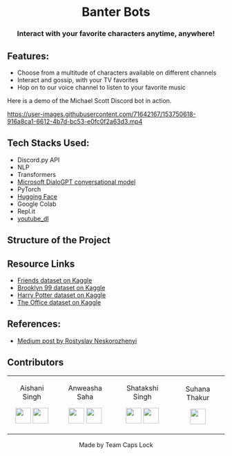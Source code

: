 <p align="center">
	<h1 align="center">  Banter Bots  </h1>
	<h3 align="center"> Interact with your favorite characters anytime, anywhere! </h3>
</p>

## Features:
- Choose from a multitude of characters available on different channels
- Interact and gossip, with your TV favorites
- Hop on to our voice channel to listen to your favorite music

Here is a demo of the Michael Scott Discord bot in action.



https://user-images.githubusercontent.com/71642167/153750618-916a8ca1-6612-4b7d-bc53-e0fc0f2a63d3.mp4



## Tech Stacks Used:
- Discord.py API
- NLP 
- Transformers
- [Microsoft DialoGPT conversational model](https://huggingface.co/microsoft/DialoGPT-small)
- PyTorch
- [Hugging Face](https://huggingface.co)
- Google Colab
- Repl.it
- [youtube_dl](https://pypi.org/project/youtube_dl/)

## Structure of the Project


## Resource Links
- [Friends dataset on Kaggle](https://www.kaggle.com/ryanstonebraker/friends-transcript)
- [Brooklyn 99 dataset on Kaggle](https://www.kaggle.com/atharvahpatil/brooklyn-99-dataset-season-14)
- [Harry Potter dataset on Kaggle](https://www.kaggle.com/gulsahdemiryurek/harry-potter-dataset)
- [The Office dataset on Kaggle](https://www.kaggle.com/fabriziocominetti/the-office-lines)

## References:
- [Medium post by Rostyslav Neskorozhenyi](https://towardsdatascience.com/make-your-own-rick-sanchez-bot-with-transformers-and-dialogpt-fine-tuning-f85e6d1f4e30)



## Contributors

<table>
<tr align="center">
<td>

Aishani Singh
  
<p align="center">
<a href = "https://github.com/aishanii"><img src = "http://www.iconninja.com/files/241/825/211/round-collaboration-social-github-code-circle-network-icon.svg" width="36" height = "36"/></a>
<a href = "https://www.linkedin.com/in/aishani-singh-a651191a6/">
<img src = "http://www.iconninja.com/files/863/607/751/network-linkedin-social-connection-circular-circle-media-icon.svg" width="36" height="36"/>
</a>
</p>
</td>


<td>

Anweasha Saha
  
<p align="center">
<a href = "https://github.com/anweasha"><img src = "http://www.iconninja.com/files/241/825/211/round-collaboration-social-github-code-circle-network-icon.svg" width="36" height = "36"/></a>
<a href = "http://linkedin.com/in/anweasha-saha-a8491b1b4/">
<img src = "http://www.iconninja.com/files/863/607/751/network-linkedin-social-connection-circular-circle-media-icon.svg" width="36" height="36"/>
</a>
</p>
</td>


<td>

Shatakshi Singh

<p align="center">
<a href = "https://github.com/Shatakshi-Singh"><img src = "http://www.iconninja.com/files/241/825/211/round-collaboration-social-github-code-circle-network-icon.svg" width="36" height = "36"/></a>
<a href = "https://www.linkedin.com/in/shatakshi-singh-5b750b18b/">
<img src = "http://www.iconninja.com/files/863/607/751/network-linkedin-social-connection-circular-circle-media-icon.svg" width="36" height="36"/>
</a>
</p>
</td>
<td>

Suhana Thakur

<p align="center">
<a href = "https://www.linkedin.com/in/suhanathakur/">
<img src = "http://www.iconninja.com/files/863/607/751/network-linkedin-social-connection-circular-circle-media-icon.svg" width="36" height="36"/>
</a>
</p>
</td>




</tr>
  </table>
  

<p align="center">
	Made by Team Caps Lock
</p>
